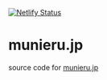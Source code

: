 [![Netlify Status](https://api.netlify.com/api/v1/badges/df9f63fe-2cb3-4024-a774-9c4bb1affcfc/deploy-status)](https://app.netlify.com/sites/munieru/deploys)

# munieru.jp
source code for [munieru.jp](https://munieru.jp/)

